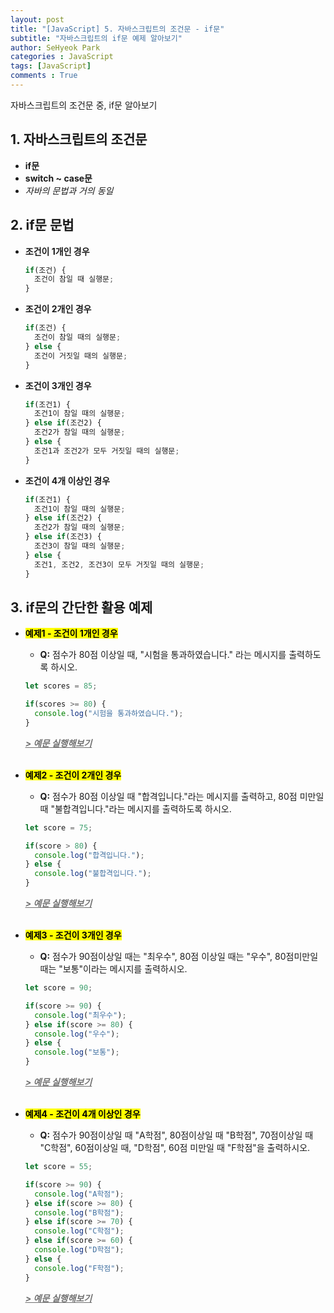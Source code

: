 ```yaml
---
layout: post
title: "[JavaScript] 5. 자바스크립트의 조건문 - if문"
subtitle: "자바스크립트의 if문 예제 알아보기"
author: SeHyeok Park
categories : JavaScript
tags: [JavaScript]
comments : True
---
```

<div id='preview' class='display-none'>
자바스크립트의 조건문 중, if문 알아보기
</div>

## 1. 자바스크립트의 조건문
- **if문**
- **switch ~ case문** 
- *자바의 문법과 거의 동일*

## 2. if문 문법
- **조건이 1개인 경우**

  ```javascript
  if(조건) {
    조건이 참일 때 실행문;
  }
  ```

- **조건이 2개인 경우**

  ```javascript
  if(조건) {
    조건이 참일 때의 실행문;
  } else {
    조건이 거짓일 때의 실행문;
  }
  ```

- **조건이 3개인 경우**

  ```javascript
  if(조건1) {
    조건1이 참일 때의 실행문;
  } else if(조건2) {
    조건2가 참일 때의 실행문;
  } else {
    조건1과 조건2가 모두 거짓일 때의 실행문;
  }
  ```

- **조건이 4개 이상인 경우**

  ```javascript
  if(조건1) {
    조건1이 참일 때의 실행문;
  } else if(조건2) {
    조건2가 참일 때의 실행문;
  } else if(조건3) {
    조건3이 참일 때의 실행문;
  } else {
    조건1, 조건2, 조건3이 모두 거짓일 때의 실행문;
  }
  ```

## 3. if문의 간단한 활용 예제
- **<mark>예제1 - 조건이 1개인 경우</mark>**
  - **Q:** 점수가 80점 이상일 때, \"시험을 통과하였습니다.\" 라는 메시지를 출력하도록 하시오.

  ```javascript
  let scores = 85;

  if(scores >= 80) {
    console.log("시험을 통과하였습니다.");
  }
  ```
  ***<a href="https://jsfiddle.net/" target="_blank"><span style="color:#707070"><u>> 예문 실행해보기</u></span></a>***
  <br><br>

- **<mark>예제2 - 조건이 2개인 경우</mark>**
  - **Q:** 점수가 80점 이상일 때 \"합격입니다.\"라는 메시지를 출력하고, 80점 미만일 때 \"불합격입니다.\"라는 메시지를 출력하도록 하시오.

  ```javascript
  let score = 75;

  if(score > 80) {
    console.log("합격입니다.");
  } else {
    console.log("불합격입니다.");
  }
  ```
  ***<a href="https://jsfiddle.net/" target="_blank"><span style="color:#707070"><u>> 예문 실행해보기</u></span></a>***
  <br><br>

- **<mark>예제3 - 조건이 3개인 경우</mark>**
  - **Q:** 점수가 90점이상일 때는 \"최우수\", 80점 이상일 때는 \"우수\", 80점미만일 때는 \"보통\"이라는 메시지를 출력하시오.

  ```javascript
  let score = 90;

  if(score >= 90) {
    console.log("최우수");
  } else if(score >= 80) {
    console.log("우수");
  } else {
    console.log("보통");
  }
  ```
  ***<a href="https://jsfiddle.net/" target="_blank"><span style="color:#707070"><u>> 예문 실행해보기</u></span></a>***
  <br><br>

- **<mark>예제4 - 조건이 4개 이상인 경우</mark>**
  - **Q:** 점수가 90점이상일 때 \"A학점\", 80점이상일 때 \"B학점\", 70점이상일 때 \"C학점\", 60점이상일 때, \"D학점\", 60점 미만일 때 \"F학점\"을 출력하시오.

  ```javascript
  let score = 55;

  if(score >= 90) {
    console.log("A학점");
  } else if(score >= 80) {
    console.log("B학점");
  } else if(score >= 70) {
    console.log("C학점");
  } else if(score >= 60) {
    console.log("D학점");
  } else {
    console.log("F학점");
  }
  ```
  ***<a href="https://jsfiddle.net/" target="_blank"><span style="color:#707070"><u>> 예문 실행해보기</u></span></a>***
  <br><br>

